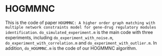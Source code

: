 # HOGMMNC
This is the code of paper `HOGMMNC: A higher order graph matching with multiple network constraints model for gene-drug regulatory modules identification`.
`do_simulated_experiment.m` is the main code with three experiments, including `do_experiment_with_noise.m`, `do_experiment_with_correlation.m` and `do_experiment_with_outlier.m`. In addition, `do_HOGMMNC.m` is the code of our HOGMMNC algorithm.
